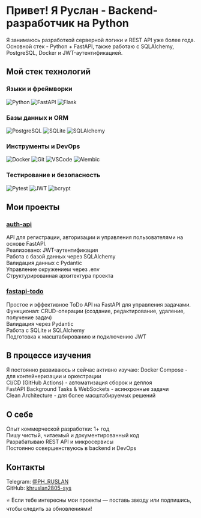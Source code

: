 # Привет! Я Руслан - Backend-разработчик на Python

Я занимаюсь разработкой серверной логики и REST API уже более года.  
Основной стек - Python + FastAPI, также работаю с SQLAlchemy, PostgreSQL, Docker и JWT-аутентификацией.


## Мой стек технологий

### Языки и фреймворки
![Python](https://img.shields.io/badge/Python-3776AB?style=for-the-badge&logo=python&logoColor=white)
![FastAPI](https://img.shields.io/badge/FastAPI-009688?style=for-the-badge&logo=fastapi&logoColor=white)
![Flask](https://img.shields.io/badge/Flask-000000?style=for-the-badge&logo=flask&logoColor=white)

### Базы данных и ORM
![PostgreSQL](https://img.shields.io/badge/PostgreSQL-316192?style=for-the-badge&logo=postgresql&logoColor=white)
![SQLite](https://img.shields.io/badge/SQLite-07405E?style=for-the-badge&logo=sqlite&logoColor=white)
![SQLAlchemy](https://img.shields.io/badge/SQLAlchemy-D71F00?style=for-the-badge&logoColor=white)

### Инструменты и DevOps
![Docker](https://img.shields.io/badge/Docker-2496ED?style=for-the-badge&logo=docker&logoColor=white)
![Git](https://img.shields.io/badge/Git-F05032?style=for-the-badge&logo=git&logoColor=white)
![VSCode](https://img.shields.io/badge/VS_Code-0078D4?style=for-the-badge&logo=visualstudiocode&logoColor=white)
![Alembic](https://img.shields.io/badge/Alembic-FF6F00?style=for-the-badge&logoColor=white)

### Тестирование и безопасность
![Pytest](https://img.shields.io/badge/Pytest-0A9EDC?style=for-the-badge&logo=pytest&logoColor=white)
![JWT](https://img.shields.io/badge/JWT-000000?style=for-the-badge&logo=jsonwebtokens&logoColor=white)
![bcrypt](https://img.shields.io/badge/Bcrypt-003A70?style=for-the-badge&logoColor=white)


## Мои проекты

### [auth-api](https://github.com/khruslan2805-sys/auth-api)
API для регистрации, авторизации и управления пользователями на основе FastAPI.  
Реализовано:
JWT-аутентификация  
Работа с базой данных через SQLAlchemy  
Валидация данных с Pydantic  
Управление окружением через .env  
Структурированная архитектура проекта  


### [fastapi-todo](https://github.com/khruslan2805-sys/fastapi-todo)
Простое и эффективное ToDo API на FastAPI для управления задачами.  
Функционал:
CRUD-операции (создание, редактирование, удаление, получение задач)  
Валидация через Pydantic  
Работа с SQLite и SQLAlchemy  
Подготовка к масштабированию и подключению JWT  

## В процессе изучения

Я постоянно развиваюсь и сейчас активно изучаю:
Docker Compose - для контейнеризации и оркестрации  
CI/CD (GitHub Actions) - автоматизация сборок и деплоя  
FastAPI Background Tasks & WebSockets - асинхронные задачи  
Clean Architecture - для более масштабируемых решений  

## О себе

Опыт коммерческой разработки: 1+ год  
Пишу чистый, читаемый и документированный код  
Разрабатываю REST API и микросервисы  
Постоянно совершенствуюсь в backend и DevOps  

## Контакты

Telegram: [@PH_RUSLAN](https://t.me/PH_RUSLAN)  
GitHub: [khruslan2805-sys](https://github.com/khruslan2805-sys)


⭐️ Если тебе интересны мои проекты — поставь звезду или подпишись, чтобы следить за обновлениями!

